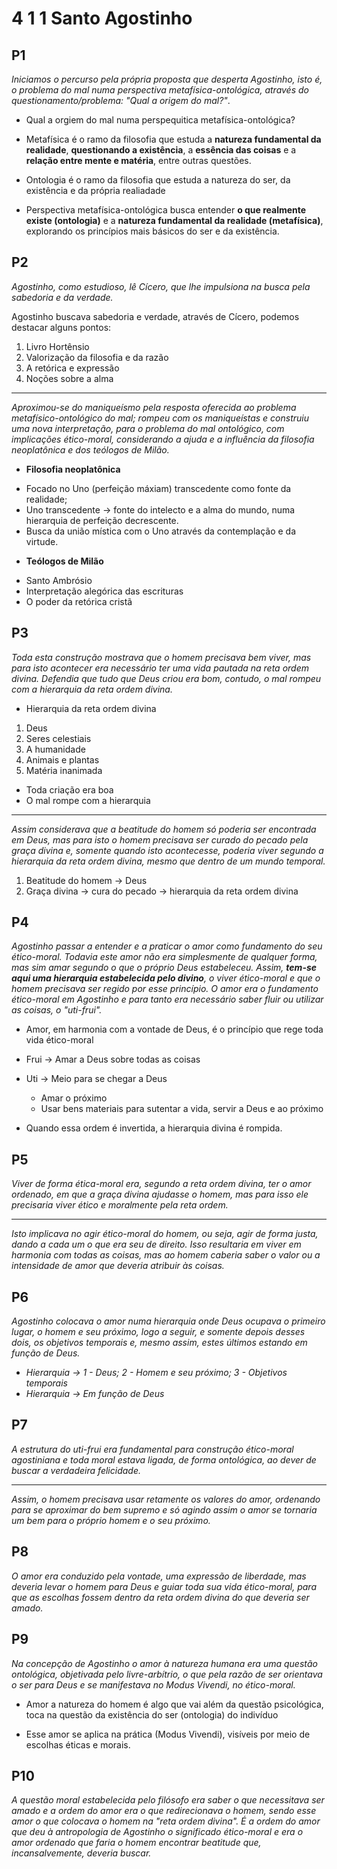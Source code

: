 # 4 1 1 Santo Agostinho

## P1

*Iniciamos o percurso pela própria proposta que desperta Agostinho, isto é, o problema do mal numa perspectiva metafísica-ontológica, através do questionamento/problema: "Qual a origem do mal?"*.

- Qual a orgiem do mal numa perspequitica metafísica-ontológica?

- Metafísica é o ramo da filosofia que estuda a **natureza fundamental da realidade**, **questionando a existência**, a **essência das coisas** e a **relação entre mente e matéria**, entre outras questões.

- Ontologia é o ramo da filosofia que estuda a natureza do ser, da existência e da própria realiadade

- Perspectiva metafísica-ontológica busca entender **o que realmente existe (ontologia)** e a **natureza fundamental da realidade (metafísica)**, explorando os princípios mais básicos do ser e da existência.

## P2

*Agostinho, como estudioso, lê Cícero, que lhe impulsiona na busca pela sabedoria e da verdade.*

Agostinho buscava sabedoria e verdade, através de Cícero, podemos destacar alguns pontos:

1. Livro Hortênsio
2. Valorização da filosofia e da razão
3. A retórica e expressão
4. Noções sobre a alma
---------------------------------------------------------------------------------------------

*Aproximou-se do maniqueísmo pela resposta oferecida ao problema metafísico-ontológico do mal; rompeu com os maniqueístas e construiu uma nova interpretação, para o problema do mal ontológico, com implicações ético-moral, considerando a ajuda e a influência da filosofia neoplatônica e dos teólogos de Milão.*


* **Filosofia neoplatônica**
  
- Focado no Uno (perfeição máxiam) transcedente como fonte da realidade;
- Uno transcedente -> fonte do intelecto e a alma do mundo, numa hierarquia de perfeição decrescente.
- Busca da união mística com o Uno através da contemplação e da virtude.

* **Teólogos de Milão**
  
- Santo Ambrósio
- Interpretação alegórica das escrituras
- O poder da retórica cristã

## P3

*Toda esta construção mostrava que o homem precisava bem viver, mas para isto acontecer era necessário ter uma vida pautada na reta ordem divina. Defendia que tudo que Deus criou era bom, contudo, o mal rompeu com a hierarquia da reta ordem divina.*

- Hierarquia da reta ordem divina

1. Deus
2. Seres celestiais
3. A humanidade
4. Animais e plantas
5. Matéria inanimada

- Toda criação era boa
- O mal rompe com a hierarquia
---------------------------------------------------------------------------------------------

*Assim considerava que a beatitude do homem só poderia ser encontrada em Deus, mas para isto o homem precisava ser curado do pecado pela graça divina e, somente quando isto acontecesse, poderia viver segundo a hierarquia da reta ordem divina, mesmo que dentro de um mundo temporal.*

1. Beatitude do homem -> Deus
2. Graça divina -> cura do pecado -> hierarquia da reta ordem divina

## P4

*Agostinho passar a entender e a praticar o amor como fundamento do seu ético-moral. Todavia este amor não era simplesmente de qualquer forma, mas sim amar segundo o que o próprio Deus estabeleceu. Assim, **tem-se aqui uma hierarquia estabelecida pelo divino**, o viver ético-moral e que o homem precisava ser regido por esse princípio. O amor era o fundamento ético-moral em Agostinho e para tanto era necessário saber fluir ou utilizar as coisas, o "uti-frui".*

- Amor, em harmonia com a vontade de Deus, é o princípio que rege toda vida ético-moral
  
- Frui -> Amar a Deus sobre todas as coisas
  
- Uti -> Meio para se chegar a Deus
    - Amar o próximo
    - Usar bens materiais para sutentar a vida, servir a Deus e ao próximo
    
- Quando essa ordem é invertida, a hierarquia divina é rompida.

## P5

*Viver de forma ética-moral era, segundo a reta ordem divina, ter o amor ordenado, em que a graça divina ajudasse o homem, mas para isso ele precisaria viver ético e moralmente pela reta ordem.* 

-------------------------------------------------------------------------------------------------------------------

*Isto implicava no agir ético-moral do homem, ou seja, agir de forma justa, dando a cada um o que era seu de direito. Isso resultaria em viver em harmonia com todas as coisas, mas ao homem caberia saber o valor ou a intensidade de amor que deveria atribuir às coisas.*

  
## P6

*Agostinho colocava o amor numa hierarquia onde Deus ocupava o primeiro lugar, o homem e seu próximo, logo a seguir, e somente depois desses dois, os objetivos temporais e, mesmo assim, estes últimos estando em função de Deus.*

- *Hierarquia -> 1 - Deus; 2 - Homem e seu próximo; 3 - Objetivos temporais*
- *Hierarquia -> Em função de Deus*

## P7 

*A estrutura do uti-frui era fundamental para construção ético-moral agostiniana e toda moral estava ligada, de forma ontológica, ao dever de buscar a verdadeira felicidade.* 

-------------------------------------------------------------------------------------------

*Assim, o homem precisava usar retamente os valores do amor, ordenando para se aproximar do bem supremo e só agindo assim o amor se tornaria um bem para o próprio homem e o seu próximo.*


## P8

*O amor era conduzido pela vontade, uma expressão de liberdade, mas deveria levar o homem para Deus e guiar toda sua vida ético-moral, para que as escolhas fossem dentro da reta ordem divina do que deveria ser amado.*

## P9

*Na concepção de Agostinho o amor à natureza humana era uma questão ontológica, objetivada pelo livre-arbítrio, o que pela razão de ser orientava o ser para Deus e se manifestava no Modus Vivendi, no ético-moral.*

- Amor a natureza do homem é algo que vai além da questão psicológica, toca na questão da existência do ser (ontologia) do indivíduo

- Esse amor se aplica na prática (Modus Vivendi), visíveis por meio de escolhas éticas e morais.

## P10

*A questão moral estabelecida pelo filósofo era saber o que necessitava ser amado e a ordem do amor era o que redirecionava o homem, sendo esse amor o que colocava o homem na "reta ordem divina". É a ordem do amor que deu à antropologia de Agostinho o significado ético-moral e era o amor ordenado que faria o homem encontrar beatitude que, incansalvemente, deveria buscar.*